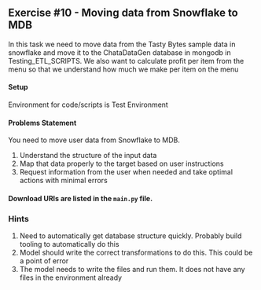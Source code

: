 ## Exercise #10 - Moving data from Snowflake to MDB

In this task we need to move data from the Tasty Bytes sample data in snowflake and move it to the ChataDataGen
database in mongodb in Testing_ETL_SCRIPTS. We also want to calculate profit per item from the menu
so that we understand how much we make per item on the menu

#### Setup
Environment for code/scripts is Test Environment
#### Problems Statement
You need to move user data from Snowflake to MDB.

1. Understand the structure of the input data
2. Map that data properly to the target based on user instructions
3. Request information from the user when needed and take optimal actions with minimal errors


#### Download URIs are listed in the `main.py` file.

### Hints
1. Need to automatically get database structure quickly. Probably build tooling to automatically do this
2. Model should write the correct transformations to do this. This could be a point of error
3. The model needs to write the files and run them. It does not have any files in the environment already